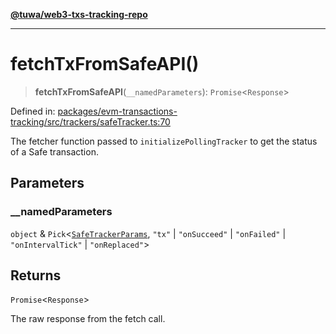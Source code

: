 [**@tuwa/web3-txs-tracking-repo**](../../../README.md)

***

# fetchTxFromSafeAPI()

> **fetchTxFromSafeAPI**(`__namedParameters`): `Promise`\<`Response`\>

Defined in: [packages/evm-transactions-tracking/src/trackers/safeTracker.ts:70](https://github.com/TuwaIO/web3-transactions-tracking/blob/eaf021b82894acf37ea9a64502e1f9dcaf67a571/packages/evm-transactions-tracking/src/trackers/safeTracker.ts#L70)

The fetcher function passed to `initializePollingTracker` to get the status of a Safe transaction.

## Parameters

### \_\_namedParameters

`object` & `Pick`\<[`SafeTrackerParams`](../type-aliases/SafeTrackerParams.md), `"tx"` \| `"onSucceed"` \| `"onFailed"` \| `"onIntervalTick"` \| `"onReplaced"`\>

## Returns

`Promise`\<`Response`\>

The raw response from the fetch call.
